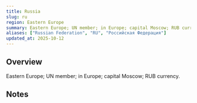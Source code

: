 ```yaml
---
title: Russia
slug: ru
region: Eastern Europe
summary: Eastern Europe; UN member; in Europe; capital Moscow; RUB currency.
aliases: ["Russian Federation", "RU", "Российская Федерация"]
updated_at: 2025-10-12
---
```


## Overview

Eastern Europe; UN member; in Europe; capital Moscow; RUB currency.

## Notes

<!-- Add your first note below -->
